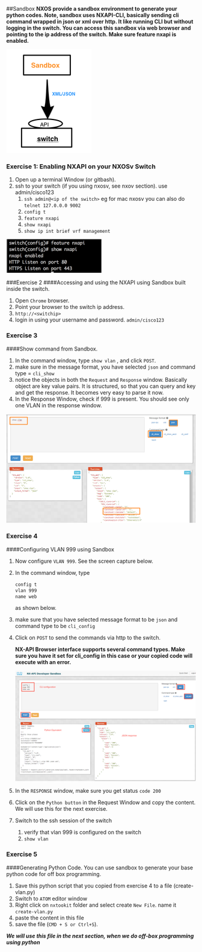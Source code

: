 
##Sandbox
**NXOS provide a sandbox environment to generate your python codes.  Note, sandbox uses NXAPI-CLI, basically sending cli command wrapped in json or xml over http. It like running CLI but without logging in the switch. You can access this sandbox via web browser and pointing to the ip address of the switch.  Make sure feature nxapi is enabled.**

![sandbox](/images/sandbox-1.png)

### Exercise 1:  Enabling NXAPI on your NXOSv Switch
1. Open up a terminal Window (or gitbash).
2. ssh to your switch (if you using nxosv, see nxov section).  use admin/cisco123
    1. `ssh admin@<ip of the switch>`    eg for mac nxosv you can also do `telnet 127.0.0.0 9002`
    2. `config t`
    3. `feature nxapi`
    4. `show nxapi`
    5. `show ip int brief vrf management`

![sandbox](/images/sandbox-2.png)

###Exercise 2
####Accessing and using the NXAPI using Sandbox built inside the switch.
1. Open `Chrome` browser.
2. Point your browser to the switch ip address.
3. `http://<switchip>`
4. login in using your username and password.   `admin/cisco123`

### Exercise 3
####Show command from Sandbox.
1. In the command window, type `show vlan` , and click `POST`.
2. make sure in the message format, you have selected `json` and command type = `cli_show`
3. notice the objects in both the `Request` and `Response` window.  Basically object are key value pairs. It is structured, so that you can query and key and get the response.  It becomes very easy to parse it now.
3. In the Response Window, check if  999 is present.  You should see only one VLAN in the response window.

![sandbox](/images/sandbox-13.png)

### Exercise 4
####Configuring VLAN 999 using Sandbox
1. Now configure `VLAN 999`.  See the screen capture below.
2. In the command window, type
    ```
    config t
    vlan 999
    name web
    ```
    as shown below.

3. make sure that you have selected message format to be `json` and command type to be `cli_config`
4. Click on `POST` to send the commands via http to the switch.

    **NX-API Browser interface supports several command types. Make sure you have it set for cli_config in this case or your copied code will execute with an error.**

    ![sandbox](/images/sandbox-4.png)

5. In the `RESPONSE` window, make sure you get status `code 200`
6. Click on the `Python button` in the Request Window  and copy the content.  We will use this for the next exercise.
7. Switch to the ssh session of the switch
    1. verify that vlan 999 is configured on the switch
    2. `show vlan`

### Exercise 5
####Generating Python Code.
You can use sandbox to generate your base python code for off box programming.

1. Save this python script that you copied from exercise 4 to a file (create-vlan.py)
1. Switch to  `ATOM` editor window
5. Right click on `nxtookit` folder and select create `New File`. name it `create-vlan.py`
6. paste the content in this file
7. save the file (`CMD + S or Ctrl+S`).


***We will use this file in the next section, when we do off-box programming using python***
